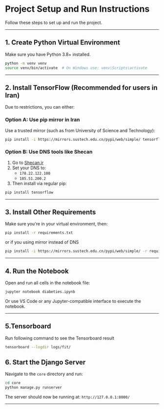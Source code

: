 
# Project Setup and Run Instructions

Follow these steps to set up and run the project.

---

## 1. Create Python Virtual Environment

Make sure you have Python 3.8+ installed.

```bash
python -m venv venv
source venv/bin/activate  # On Windows use: venv\Scripts\activate
```

---

## 2. Install TensorFlow (Recommended for users in Iran)

Due to restrictions, you can either:

### Option A: Use pip mirror in Iran

Use a trusted mirror (such as from University of Science and Technology):

```bash
pip install -i https://mirrors.sustech.edu.cn/pypi/web/simple/ tensorflow
```

### Option B: Use DNS tools like Shecan

1. Go to [Shecan.ir](https://www.shecan.ir/)
2. Set your DNS to:
   - `178.22.122.100`
   - `185.51.200.2`
3. Then install via regular pip:

```bash
pip install tensorflow
```

---

## 3. Install Other Requirements

Make sure you're in your virtual environment, then:

```bash
pip install -r requirements.txt
```
or if you using mirror instead of DNS 
```bash
pip install -i https://mirrors.sustech.edu.cn/pypi/web/simple/ -r requirements.txt
```
---

## 4. Run the Notebook

Open and run all cells in the notebook file:

```bash
jupyter notebook diabeties.ipynb
```

Or use VS Code or any Jupyter-compatible interface to execute the notebook.

---
## 5.Tensorboard
Run following command to see the Tensorboard result
```bash
tensorboard --logdir logs/fit/
```
## 6. Start the Django Server

Navigate to the `core` directory and run:

```bash
cd core
python manage.py runserver
```

The server should now be running at: `http://127.0.0.1:8000/`

---
